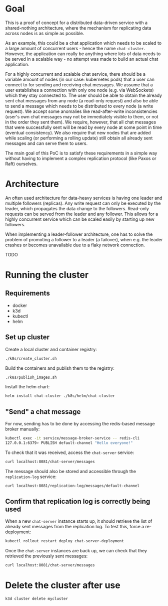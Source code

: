 # Goal

This is a proof of concept for a distributed data-driven service with a shared-nothing architecture, where the mechanism for replicating data across nodes is as simple as possible.

As an example, this could be a chat application which needs to be scaled to a large amount of concurrent users - hence the name `chat-cluster`.
However, the application can really be anything where lots of data needs to be served in a scalable way - no attempt was made to build an actual chat application.

For a highly concurrent and scalable chat service, there should be a variable amount of nodes (in our case: kubernetes pods) that a user can connect to for sending and receiving chat messages.
We assume that a user establishes a connection with only one node (e.g. via WebSockets) which they stay connected to.
The user should be able to obtain the already sent chat messages from any node (a read-only request) and also be able to send a message which needs to be distributed to every node (a write request).
We accept some anomalies like read-after-write inconsistencies (user's own chat messages may not be immediately visible to them, or not in the order they sent them).
We require, however, that all chat messages that were successfully sent will be read by every node at some point in time (eventual consistency).
We also require that new nodes that are added while scaling (or performing a rolling update) still obtain all already sent messages and can serve them to users.

The main goal of this PoC is to satisfy these requirements in a simple way without having to implement a complex replication protocol (like Paxos or Raft) ourselves.

# Architecture

An often used architecture for data-heavy services is having one leader and multiple followers (replicas).
Any write request can only be executed by the leader, which propagates the data change to the followers.
Read-only requests can be served from the leader and any follower.
This allows for a highly concurrent service which can be scaled easily by starting up new followers.

When implementing a leader-follower architecture, one has to solve the problem of promoting a follower to a leader (a failover), when e.g. the leader crashes or becomes unavailable due to a flaky network connection.

TODO

# Running the cluster

## Requirements

- docker
- k3d
- kubectl
- helm

## Set up cluster

Create a local cluster and container registry:

```bash
./k8s/create_cluster.sh
```

Build the containers and publish them to the registry:

```bash
./k8s/publish_images.sh
```

Install the helm chart:

```bash
helm install chat-cluster ./k8s/helm/chat-cluster
```

## "Send" a chat message

For now, sending has to be done by accessing the redis-based message broker
manually:

```bash
kubectl exec -it service/message-broker-service -- redis-cli
127.0.0.1:6379> PUBLISH default-channel "Hello everyone!"
```

To check that it was received, access the `chat-server` service:

```bash
curl localhost:8081/chat-server/messages
```

The message should also be stored and accessible through the `replication-log` service:

```bash
curl localhost:8081/replication-log/messages/default-channel
```

## Confirm that replication log is correctly being used

When a new `chat-server` instance starts up, it should retrieve the list of already sent messages from the replication log. To test this, force a re-deployment:

```bash
kubectl rollout restart deploy chat-server-deployment
```

Once the `chat-server` instances are back up, we can check that they retrieved the previously sent messages:

```bash
curl localhost:8081/chat-server/messages
```

# Delete the cluster after use

```bash
k3d cluster delete mycluster
```
